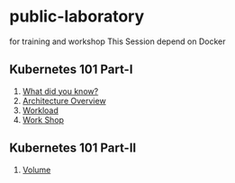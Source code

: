 # public-laboratory
for training and workshop
This Session depend on Docker 

## Kubernetes 101 Part-I
1. [What did you know?](Overview.md)
1. [Architecture Overview](./part-1/Architecture.md)
1. [Workload](./part-1/Workloads.md)
1. [Work Shop](./part-1/workshop.md)

## Kubernetes 101 Part-II
1. [Volume](./part-2/storage.md)